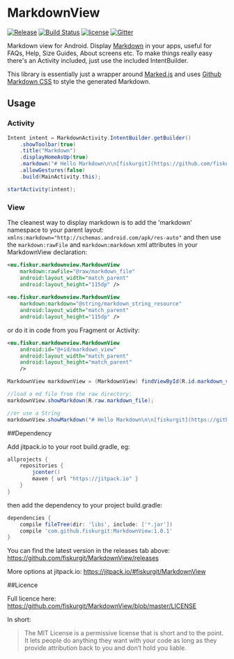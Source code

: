 # MarkdownView
[![Release](https://jitpack.io/v/fiskurgit/MarkdownView.svg)](https://jitpack.io/#fiskurgit/MarkdownView) [![Build Status](https://travis-ci.org/fiskurgit/MarkdownView.svg?branch=master)](https://travis-ci.org/fiskurgit/MarkdownView) [![license](https://img.shields.io/github/license/mashape/apistatus.svg?maxAge=2592000)](https://github.com/fiskurgit/ChipCloud/blob/master/LICENSE) [![Gitter](https://img.shields.io/gitter/room/nwjs/nw.js.svg?maxAge=2592000)](https://gitter.im/fiskurgit/fiskur) 

Markdown view for Android. Display [Markdown](https://en.wikipedia.org/wiki/Markdown) in your apps, useful for FAQs, Help, Size Guides, About screens etc. To make things really easy there's an Activity included, just use the included IntentBuilder.

This library is essentially just a wrapper around [Marked.js](https://github.com/chjj/marked) and uses [Github Markdown CSS](https://github.com/sindresorhus/github-markdown-css) to style the generated Markdown.

## Usage

### Activity
```java
Intent intent = MarkdownActivity.IntentBuilder.getBuilder()
    .showToolbar(true)
    .title("Markdown")
    .displayHomeAsUp(true)
    .markdown("# Hello Markdown\n\n[fiskurgit](https://github.com/fiskurgit)")
    .allowGestures(false)
    .build(MainActivity.this);

startActivity(intent);
```
### View

The cleanest way to display markdown is to add the 'markdown' namespace to your parent layout: ```xmlns:markdown="http://schemas.android.com/apk/res-auto"``` and then use the ```markdown:rawFile``` and ```markdown:markdown``` xml attributes in your MarkdownView declaration:

```xml
<eu.fiskur.markdownview.MarkdownView
    markdown:rawFile="@raw/markdown_file"
    android:layout_width="match_parent"
    android:layout_height="115dp" />
    
<eu.fiskur.markdownview.MarkdownView
    markdown:markdown="@string/markdown_string_resource"
    android:layout_width="match_parent"
    android:layout_height="115dp" />
```

or do it in code from you Fragment or Activity:

```xml
<eu.fiskur.markdownview.MarkdownView
    android:id="@+id/markdown_view"
    android:layout_width="match_parent"
    android:layout_height="match_parent"
    />
```

```java
MarkdownView markdownView = (MarkdownView) findViewById(R.id.markdown_view);

//load a md file from the raw directory:
markdownView.showMarkdown(R.raw.markdown_file);

//or use a String
markdownView.showMarkdown("# Hello Markdown\n\n[fiskurgit](https://github.com/fiskurgit)");
```

##Dependency

Add jitpack.io to your root build.gradle, eg:

```groovy
allprojects {
    repositories {
        jcenter()
        maven { url "https://jitpack.io" }
    }
}
```

then add the dependency to your project build.gradle:

```groovy
dependencies {
    compile fileTree(dir: 'libs', include: ['*.jar'])
    compile 'com.github.fiskurgit:MarkdownView:1.0.1'
}
```
You can find the latest version in the releases tab above: https://github.com/fiskurgit/MarkdownView/releases

More options at jitpack.io: https://jitpack.io/#fiskurgit/MarkdownView

##Licence

Full licence here: https://github.com/fiskurgit/MarkdownView/blob/master/LICENSE

In short:

> The MIT License is a permissive license that is short and to the point. It lets people do anything they want with your code as long as they provide attribution back to you and don’t hold you liable.
